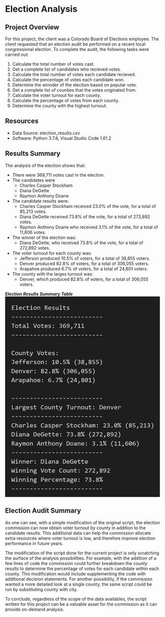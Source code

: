 # Election Analysis
## Project Overview
For this project, the client was a Colorado Board of Elections employee. The client requested that an election audit be performed on a recent local congressional election. To complete the audit, the following tasks were carried out:

1. Calculate the total number of votes cast. 
2. Get a complete list of candidates who recieved votes. 
3. Calculate the total number of votes each candidate recieved. 
4. Calculate the percentage of votes each candidate won. 
5. Determine the winnder of the election based on popular vote. 
6. Get a complete list of counties that the votes originated from. 
7. Calculate the voter turnout for each county. 
8. Calculate the percentage of votes from each county. 
9. Determine the county with the highest turnout. 

## Resources
- Data Source: election_results.csv
- Software: Python 3.7.6, Visual Studio Code 1.61.2

## Results Summary
The analysis of the election shows that:

- There were 369,711 votes cast in the election. 
- The candidates were
    - Charles Casper Stockham
    - Diana DeGette
    - Raymon Anthony Doane
- The candidate results were:
    - Charles Casper Stockham received 23.0% of the vote, for a total of 85,213 votes.
    - Diana DeGette received 73.8% of the vote, for a total of 272,892 votes. 
    - Raymon Anthony Doane who received 3.1% of the vote, for a total of 11,606 votes.
- The winner of the election was:
    - Diana DeGette, who received 73.8% of the vote, for a total of 272,892 votes. 
- The voter turnout for each county was:
    - Jefferson produced 10.5% of voters, for a total of 38,855 voters. 
    - Denver produced 82.8% of voters, for a total of 306,055 voters.
    - Arapahoe produced 6.7% of voters, for a total of 24,801 voters. 
- The county with the larges turnout was:
    - Denver, which produced 82.8% of voters, for a total of 306,055 voters. 

***Election Results Summary Table***
![](Resources/election_results_table.png)

## Election Audit Summary
As one can see, with a simple modification of the original script, the election commission can now obtain voter turnout by county in addition to the candidate results. This additional data can help the commission allocate extra resources where voter turnout is low, and therefore improve election performance in future years.  

The modification of the script done for the current project is only scratching the surface of the analysis possibilities. For example, with the addition of a few lines of code the commission could further breakdown the county results to determine the percentage of votes for each candidate within each county. This modification would include supplementing the code with additional decision statements. For another possibility, if the commission wanted a more detailed look at a single county, the same script could be run by substituting county with city. 

To conclude, regardless of the scope of the data availables, the script written for this project can be a valuable asset for the commission as it can provide on-demand analysis. 